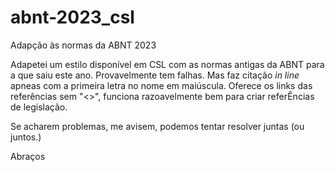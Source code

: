 # abnt-2023_csl
Adapção às normas da ABNT 2023

Adapetei um estilo disponível em CSL com as normas antigas da ABNT para a que saiu este ano. Provavelmente tem falhas. Mas faz citação _in line_ apneas com a primeira letra no nome em maiúscula. Oferece os links das referências sem "<>", funciona razoavelmente bem para criar referÊncias de legislação.

Se acharem problemas, me avisem, podemos tentar resolver juntas (ou juntos.)

Abraços
